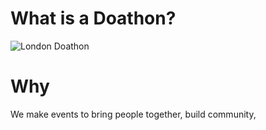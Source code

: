 # What is a Doathon?

![London Doathon](https://github.com/sparcopen/do-a-doathon/blob/master/assets/doathon_london.jpg?raw=true)

# Why

We make events to bring people together, build community, 

#
